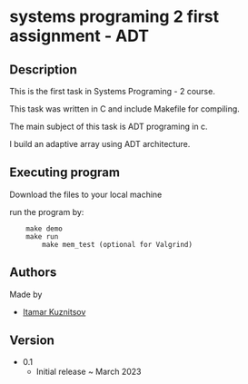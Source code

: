 # systems programing 2  first assignment - ADT

## Description
This is the first task in Systems Programing - 2 course.

This task was written in C and include Makefile for compiling.

The main subject of this task is ADT programing in c.

I build an adaptive array using ADT architecture.


## Executing program
Download the files to your local machine

run the program by:
```
	make demo
	make run
    	make mem_test (optional for Valgrind)
```


## Authors
Made by

* [Itamar Kuznitsov](https://github.com/Itamar-Kuznitsov)

## Version
* 0.1
  * Initial release ~ March 2023
